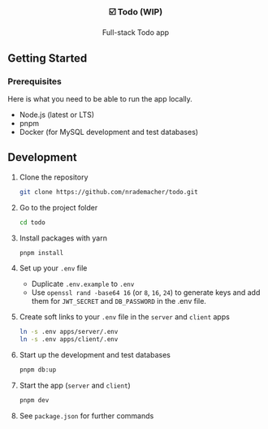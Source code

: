 <p align="center">
  <h3 align="center">☑️  Todo (WIP)</h3>

<p align="center">
    Full-stack Todo app
  </p>
</p>

## Getting Started

### Prerequisites

Here is what you need to be able to run the app locally.

- Node.js (latest or LTS)
- pnpm
- Docker (for MySQL development and test databases)

## Development

1. Clone the repository

   ```sh
   git clone https://github.com/nrademacher/todo.git
   ```

1. Go to the project folder

   ```sh
   cd todo
   ```

1. Install packages with yarn

   ```sh
   pnpm install
   ```

1. Set up your `.env` file
   - Duplicate `.env.example` to `.env`
   - Use `openssl rand -base64 16` (or `8`, `16`, `24`) to generate keys and add
     them for `JWT_SECRET` and `DB_PASSWORD` in the .env file.

1. Create soft links to your `.env` file in the `server` and `client` apps

   ```sh
   ln -s .env apps/server/.env
   ln -s .env apps/client/.env
   ```

1. Start up the development and test databases

   ```sh
   pnpm db:up
   ```

1. Start the app (`server` and `client`)

   ```sh
   pnpm dev
   ```

1. See `package.json` for further commands

